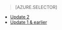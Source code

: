 > [AZURE.SELECTOR]
- [Update 2](../articles/storsimple/storsimple-manage-backup-policies-u2.md)
- [Update 1 & earlier](../articles/storsimple/storsimple-manage-backup-policies.md)

<!---HONumber=AcomDC_1217_2015-->